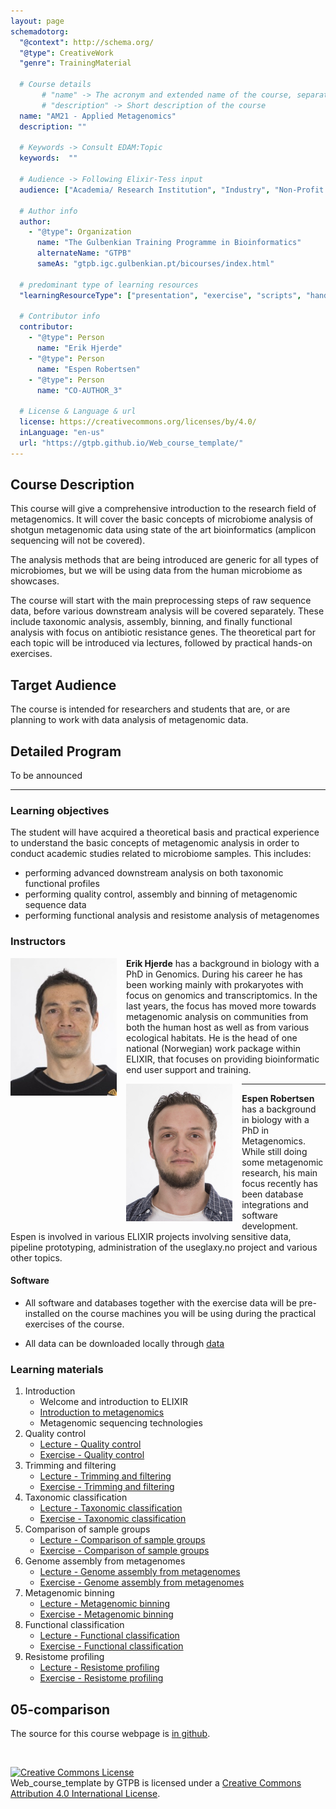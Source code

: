 ```yaml
---
layout: page
schemadotorg:
  "@context": http://schema.org/
  "@type": CreativeWork
  "genre": TrainingMaterial

  # Course details
       # "name" -> The acronym and extended name of the course, separated by " - "
       # "description" -> Short description of the course
  name: "AM21 - Applied Metagenomics"
  description: ""

  # Keywords -> Consult EDAM:Topic
  keywords:  ""

  # Audience -> Following Elixir-Tess input
  audience: ["Academia/ Research Institution", "Industry", "Non-Profit Organisation", "Healthcare"]

  # Author info
  author:
    - "@type": Organization
      name: "The Gulbenkian Training Programme in Bioinformatics"
      alternateName: "GTPB"
      sameAs: "gtpb.igc.gulbenkian.pt/bicourses/index.html"

  # predominant type of learning resources
  "learningResourceType": ["presentation", "exercise", "scripts", "handout"]

  # Contributor info
  contributor:
    - "@type": Person
      name: "Erik Hjerde"
    - "@type": Person
      name: "Espen Robertsen"
    - "@type": Person
      name: "CO-AUTHOR_3"

  # License & Language & url
  license: https://creativecommons.org/licenses/by/4.0/
  inLanguage: "en-us"
  url: "https://gtpb.github.io/Web_course_template/"
---
```


## Course Description

This course will give a comprehensive introduction to the research field of metagenomics. It will cover the basic concepts of microbiome analysis of shotgun metagenomic data using state of the art bioinformatics (amplicon sequencing will not be covered). 

The analysis methods that are being introduced are generic for all types of microbiomes, but we will be using data from the human microbiome as showcases. 

The course will start with the main preprocessing steps of raw sequence data, before various downstream analysis will be covered separately. These include taxonomic analysis, assembly, binning, and finally functional analysis with focus on antibiotic resistance genes. The theoretical part for each topic will be introduced via lectures, followed by practical hands-on exercises.

## Target Audience

The course is intended for researchers and students that are, or are planning to work with data analysis of metagenomic data. 

## Detailed Program

To be announced

---

### Learning objectives

The student will have acquired a theoretical basis and practical experience to understand the basic concepts of metagenomic analysis in order to conduct academic studies related to microbiome samples. This includes:

* performing advanced downstream analysis on both taxonomic functional profiles
* performing quality control, assembly and binning of metagenomic sequence data
* performing functional analysis and resistome analysis of metagenomes

### Instructors

<img src="pages/images/Erik_Hjerde.jpg" height="220px" width="170px" align="left" style="margin-right: 3%; margin-bottom: 0.3em;">

**Erik Hjerde** has a background in biology with a PhD in Genomics. During his career he has been working mainly with prokaryotes with focus on genomics and transcriptomics. In the last years, the focus has moved more towards metagenomic analysis on communities from both the human host as well as from various ecological habitats. He is the head of one national (Norwegian) work package within ELIXIR, that focuses on providing bioinformatic end user support and training.

<img src="pages/images/Espen_Robertsen.jpeg" height="220px" width="170px" align="left" style="margin-right: 3%; margin-bottom: 0.3em;">

<hr>


**Espen Robertsen** has a background in biology with a PhD in Metagenomics. While still doing some metagenomic research, his main focus recently has been database integrations and software development. Espen is involved in various ELIXIR projects involving sensitive data, pipeline prototyping, administration of the useglaxy.no project and various other topics.




#### Software

- All software and databases together with the exercise data will be pre-installed on the course machines you will be using during the practical exercises of the course.

- All data can be downloaded locally through
[data](assets/data.zip)

### Learning materials


1. Introduction
    - Welcome and introduction to ELIXIR
    - [Introduction to metagenomics](assets/01-intro/Day1_Intro_Metagenomics.pdf)
    - Metagenomic sequencing technologies
2. Quality control
    - [Lecture - Quality control](assets/02-qc/2.QC.pdf)
    - [Exercise - Quality control](pages/02-qc/2.qc.html)
3. Trimming and filtering
    - [Lecture - Trimming and filtering](assets/03-trim/3.Trimming_filtering.pdf)
    - [Exercise - Trimming and filtering](pages/03-trim/3.trim.html)
4. Taxonomic classification
    - [Lecture - Taxonomic classification](assets/04-taxonomy/4.Taxonomic_classification.pdf)
    - [Exercise - Taxonomic classification](pages/04-taxonomy/4.taxonomic.html)
5. Comparison of sample groups
    - [Lecture - Comparison of sample groups](assets/05-comparison/2.QC.pdf)
    - [Exercise - Comparison of sample groups](pages/05-comparison/5.comparison.html)
6. Genome assembly from metagenomes
    - [Lecture - Genome assembly from metagenomes](assets/06-assembly/6.Assembly_Validation.pdf)
    - [Exercise - Genome assembly from metagenomes](pages/06-assembly/6.assembly.html)
7. Metagenomic binning
    - [Lecture - Metagenomic binning](assets/07-binning/7.Binning.pdf)
    - [Exercise - Metagenomic binning](pages/07-binning/7.binning.html)
8. Functional classification
    - [Lecture - Functional classification](assets/08-functional/8.FunctionalAnalysis.pdf)
    - [Exercise - Functional classification](pages/08-functional/8.functional.html)
9. Resistome profiling
    - [Lecture - Resistome profiling](assets/02-resistome/9.resistome.pdf)
    - [Exercise - Resistome profiling](pages/02-resistome/9.resistome.html)

05-comparison
---

The source for this course webpage is [in github](https://github.com/GTPB/Web_course_template).

<br/>

<a rel="license" href="http://creativecommons.org/licenses/by/4.0/"><img alt="Creative Commons License" style="border-width:0" src="https://i.creativecommons.org/l/by/4.0/88x31.png" /></a><br /><span xmlns:dct="http://purl.org/dc/terms/" property="dct:title">Web_course_template</span> by <span xmlns:cc="http://creativecommons.org/ns#" property="cc:attributionName">GTPB</span> is licensed under a <a rel="license" href="http://creativecommons.org/licenses/by/4.0/">Creative Commons Attribution 4.0 International License</a>.
